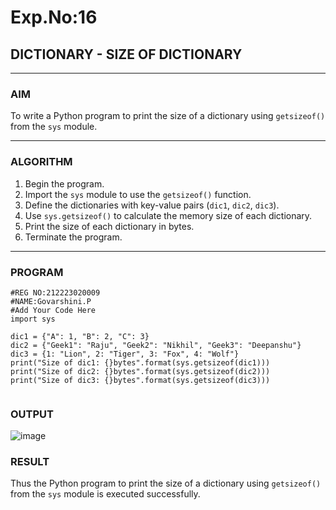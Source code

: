 # Exp.No:16  
## DICTIONARY - SIZE OF DICTIONARY

---

### AIM  
To write a Python program to print the size of a dictionary using `getsizeof()` from the `sys` module.

---

### ALGORITHM

1. Begin the program.  
2. Import the `sys` module to use the `getsizeof()` function.  
3. Define the dictionaries with key-value pairs (`dic1`, `dic2`, `dic3`).  
4. Use `sys.getsizeof()` to calculate the memory size of each dictionary.  
5. Print the size of each dictionary in bytes.  
6. Terminate the program.

---

### PROGRAM

```
#REG NO:212223020009
#NAME:Govarshini.P
#Add Your Code Here
import sys

dic1 = {"A": 1, "B": 2, "C": 3} 
dic2 = {"Geek1": "Raju", "Geek2": "Nikhil", "Geek3": "Deepanshu"}
dic3 = {1: "Lion", 2: "Tiger", 3: "Fox", 4: "Wolf"}
print("Size of dic1: {}bytes".format(sys.getsizeof(dic1)))
print("Size of dic2: {}bytes".format(sys.getsizeof(dic2)))
print("Size of dic3: {}bytes".format(sys.getsizeof(dic3)))


```

### OUTPUT
![image](https://github.com/user-attachments/assets/97907cbc-e74e-4ab3-ba7c-f7e79f846e89)


### RESULT
Thus the Python program to print the size of a dictionary using `getsizeof()` from the `sys` module is executed successfully.

